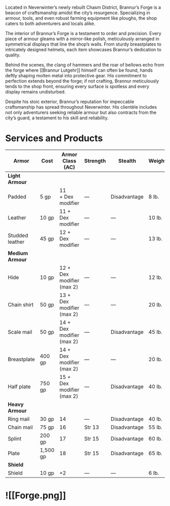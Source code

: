 Located in Neverwinter’s newly rebuilt Chasm District, Brannur’s Forge is a beacon of craftsmanship amidst the city’s resurgence. Specializing in armour, tools, and even robust farming equipment like ploughs, the shop caters to both adventurers and locals alike.

The interior of Brannur’s Forge is a testament to order and precision. Every piece of armour gleams with a mirror-like polish, meticulously arranged in symmetrical displays that line the shop’s walls. From sturdy breastplates to intricately designed helmets, each item showcases Brannur’s dedication to quality.

Behind the scenes, the clang of hammers and the roar of bellows echo from the forge where [[Brannur Lutgehr]] himself can often be found, hands deftly shaping molten metal into protective gear. His commitment to perfection extends beyond the forge; if not crafting, Brannur meticulously tends to the shop front, ensuring every surface is spotless and every display remains undisturbed.

Despite his stoic exterior, Brannur’s reputation for impeccable craftsmanship has spread throughout Neverwinter. His clientèle includes not only adventurers seeking reliable armour but also contracts from the city’s guard, a testament to his skill and reliability.

# Services and Products
| Armor             | Cost     | Armor Class (AC)          | Strength | Stealth      | Weight |
| ----------------- | -------- | ------------------------- | -------- | ------------ | ------ |
| **Light Armour**  |          |                           |          |              |        |
| Padded            | 5 gp     | 11 + Dex modifier         | —        | Disadvantage | 8 lb.  |
| Leather           | 10 gp    | 11 + Dex modifier         | —        | —            | 10 lb. |
| Studded leather   | 45 gp    | 12 + Dex modifier         | —        | —            | 13 lb. |
| **Medium Armour** |          |                           |          |              |        |
| Hide              | 10 gp    | 12 + Dex modifier (max 2) | —        | —            | 12 lb. |
| Chain shirt       | 50 gp    | 13 + Dex modifier (max 2) | —        | —            | 20 lb. |
| Scale mail        | 50 gp    | 14 + Dex modifier (max 2) | —        | Disadvantage | 45 lb. |
| Breastplate       | 400 gp   | 14 + Dex modifier (max 2) | —        | —            | 20 lb. |
| Half plate        | 750 gp   | 15 + Dex modifier (max 2) | —        | Disadvantage | 40 lb. |
| **Heavy Armour**  |          |                           |          |              |        |
| Ring mail         | 30 gp    | 14                        | —        | Disadvantage | 40 lb. |
| Chain mail        | 75 gp    | 16                        | Str 13   | Disadvantage | 55 lb. |
| Splint            | 200 gp   | 17                        | Str 15   | Disadvantage | 60 lb. |
| Plate             | 1,500 gp | 18                        | Str 15   | Disadvantage | 65 lb. |
| **Shield**        |          |                           |          |              |        |
| Shield            | 10 gp    | +2                        | —        | —            | 6 lb.  |
# ![[Forge.png]]